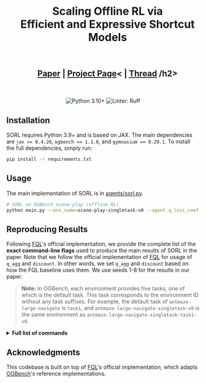 <div align="center">

<div id="user-content-toc" style="margin-bottom: 50px">
  <ul align="center" style="list-style: none;">
    <summary>
      <h1>Scaling Offline RL via <br> Efficient and Expressive Shortcut Models</h1>
      <br>
      <h2><a href="https://arxiv.org/abs/2505.22866">Paper</a> | <a href="https://nico-espinosadice.github.io/projects/sorl/">Project Page</a>< | <a href="https://x.com/nico_espinosa_d/status/1933209680609788170">Thread</a> /h2>
    </summary>
  </ul>
</div>

<img src="https://img.shields.io/badge/python-3.10+-blue.svg" alt="Python 3.10+">
<img src="https://img.shields.io/badge/linter-Ruff-blueviolet.svg" alt="Linter: Ruff">

</div>

## Installation

SORL requires Python 3.9+ and is based on JAX. The main dependencies are
`jax >= 0.4.26`, `ogbench == 1.1.0`, and `gymnasium == 0.29.1`.
To install the full dependencies, simply run:
```bash
pip install -r requirements.txt
```

## Usage

The main implementation of SORL is in [agents/sorl.py](agents/sorl.py). 
```bash
# SORL on OGBench scene-play (offline RL)
python main.py --env_name=scene-play-singletask-v0 --agent.q_loss_coefficient=100
```

## Reproducing Results

Following [FQL](https://github.com/seohongpark/fql)'s official implementation, we provide the complete list of the **exact command-line flags**
used to produce the main results of SORL in the paper. Note that we follow the official implementation of [FQL](https://github.com/seohongpark/fql) for usage of `q_agg` and `discount`. In other words, we set `q_agg` and `discount` based on how the FQL baseline uses them. We use seeds 1-8 for the results in our paper. 

> **Note:** In OGBench, each environment provides five tasks, one of which is the default task.
> This task corresponds to the environment ID without any task suffixes.
> For example, the default task of `antmaze-large-navigate` is `task1`,
> and `antmaze-large-navigate-singletask-v0` is the same environment as `antmaze-large-navigate-singletask-task1-v0`.

<details>
<summary><b>Full list of commands</b></summary>

#### SORL on state-based OGBench (default tasks)

```bash
# SORL on OGBench antmaze-large-navigate-singletask-v0 (=antmaze-large-navigate-singletask-task1-v0)
python main.py --env_name=antmaze-large-navigate-singletask-v0 --agent.q_agg=min --agent.q_loss_coefficient=500
# SORL on OGBench antmaze-giant-navigate-singletask-v0 (=antmaze-giant-navigate-singletask-task1-v0)
python main.py --env_name=antmaze-giant-navigate-singletask-v0 --agent.discount=0.995 --agent.q_agg=min --agent.q_loss_coef=500
# SORL on OGBench humanoidmaze-medium-navigate-singletask-v0 (=humanoidmaze-medium-navigate-singletask-task1-v0)
python main.py --env_name=humanoidmaze-medium-navigate-singletask-v0 --agent.discount=0.995 --agent.q_loss_coef=100
# SORL on OGBench humanoidmaze-large-navigate-singletask-v0 (=humanoidmaze-large-navigate-singletask-task1-v0)
python main.py --env_name=humanoidmaze-large-navigate-singletask-v0 --agent.discount=0.995 --agent.q_loss_coef=500
# SORL on OGBench antsoccer-arena-navigate-singletask-v0 (=antsoccer-arena-navigate-singletask-task4-v0)
python main.py --env_name=antsoccer-arena-navigate-singletask-v0 --agent.q_loss_coef=500
# SORL on OGBench cube-single-play-singletask-v0 (=cube-single-play-singletask-task2-v0)
python main.py --env_name=cube-single-play-singletask-v0 --agent.q_loss_coef=10
# SORL on OGBench cube-double-play-singletask-v0 (=cube-double-play-singletask-task2-v0)
python main.py --env_name=cube-double-play-singletask-v0 --agent.q_loss_coef=50
# SORL on OGBench scene-play-singletask-v0 (=scene-play-singletask-task2-v0)
python main.py --env_name=scene-play-singletask-v0 --agent.q_loss_coef=100
```

#### SORL on state-based OGBench (all tasks)

```bash
# SORL on OGBench antmaze-large-navigate-singletask-{task1, task2, task3, task4, task5}-v0 (default: task1)
python main.py --env_name=antmaze-large-navigate-singletask-task1-v0 --agent.q_agg=min --agent.q_loss_coef=500
python main.py --env_name=antmaze-large-navigate-singletask-task2-v0 --agent.q_agg=min --agent.q_loss_coef=500
python main.py --env_name=antmaze-large-navigate-singletask-task3-v0 --agent.q_agg=min --agent.q_loss_coef=500
python main.py --env_name=antmaze-large-navigate-singletask-task4-v0 --agent.q_agg=min --agent.q_loss_coef=500
python main.py --env_name=antmaze-large-navigate-singletask-task5-v0 --agent.q_agg=min --agent.q_loss_coef=500
# SORL on OGBench antmaze-giant-navigate-singletask-{task1, task2, task3, task4, task5}-v0 (default: task1)
python main.py --env_name=antmaze-giant-navigate-singletask-task1-v0 --agent.discount=0.995 --agent.q_agg=min --agent.q_loss_coef=500
python main.py --env_name=antmaze-giant-navigate-singletask-task2-v0 --agent.discount=0.995 --agent.q_agg=min --agent.q_loss_coef=500
python main.py --env_name=antmaze-giant-navigate-singletask-task3-v0 --agent.discount=0.995 --agent.q_agg=min --agent.q_loss_coef=500
python main.py --env_name=antmaze-giant-navigate-singletask-task4-v0 --agent.discount=0.995 --agent.q_agg=min --agent.q_loss_coef=500
python main.py --env_name=antmaze-giant-navigate-singletask-task5-v0 --agent.discount=0.995 --agent.q_agg=min --agent.q_loss_coef=500
# SORL on OGBench humanoidmaze-medium-navigate-singletask-{task1, task2, task3, task4, task5}-v0 (default: task1)
python main.py --env_name=humanoidmaze-medium-navigate-singletask-task1-v0 --agent.discount=0.995 --agent.q_loss_coef=100
python main.py --env_name=humanoidmaze-medium-navigate-singletask-task2-v0 --agent.discount=0.995 --agent.q_loss_coef=100
python main.py --env_name=humanoidmaze-medium-navigate-singletask-task3-v0 --agent.discount=0.995 --agent.q_loss_coef=100
python main.py --env_name=humanoidmaze-medium-navigate-singletask-task4-v0 --agent.discount=0.995 --agent.q_loss_coef=100
python main.py --env_name=humanoidmaze-medium-navigate-singletask-task5-v0 --agent.discount=0.995 --agent.q_loss_coef=100
# SORL on OGBench humanoidmaze-large-navigate-singletask-{task1, task2, task3, task4, task5}-v0 (default: task1)
python main.py --env_name=humanoidmaze-large-navigate-singletask-task1-v0 --agent.discount=0.995 --agent.q_loss_coef=500
python main.py --env_name=humanoidmaze-large-navigate-singletask-task2-v0 --agent.discount=0.995 --agent.q_loss_coef=500
python main.py --env_name=humanoidmaze-large-navigate-singletask-task3-v0 --agent.discount=0.995 --agent.q_loss_coef=500
python main.py --env_name=humanoidmaze-large-navigate-singletask-task4-v0 --agent.discount=0.995 --agent.q_loss_coef=500
python main.py --env_name=humanoidmaze-large-navigate-singletask-task5-v0 --agent.discount=0.995 --agent.q_loss_coef=500
# SORL on OGBench antsoccer-arena-navigate-singletask-{task1, task2, task3, task4, task5}-v0 (default: task4)
python main.py --env_name=antsoccer-arena-navigate-singletask-task1-v0 --agent.discount=0.995 --agent.q_loss_coef=500
python main.py --env_name=antsoccer-arena-navigate-singletask-task2-v0 --agent.discount=0.995 --agent.q_loss_coef=500
python main.py --env_name=antsoccer-arena-navigate-singletask-task3-v0 --agent.discount=0.995 --agent.q_loss_coef=500
python main.py --env_name=antsoccer-arena-navigate-singletask-task4-v0 --agent.discount=0.995 --agent.q_loss_coef=500
python main.py --env_name=antsoccer-arena-navigate-singletask-task5-v0 --agent.discount=0.995 --agent.q_loss_coef=500
# SORL on OGBench cube-single-play-singletask-{task1, task2, task3, task4, task5}-v0 (default: task2)
python main.py --env_name=cube-single-play-singletask-task1-v0 --agent.q_loss_coef=10
python main.py --env_name=cube-single-play-singletask-task2-v0 --agent.q_loss_coef=10
python main.py --env_name=cube-single-play-singletask-task3-v0 --agent.q_loss_coef=10
python main.py --env_name=cube-single-play-singletask-task4-v0 --agent.q_loss_coef=10
python main.py --env_name=cube-single-play-singletask-task5-v0 --agent.q_loss_coef=10
# SORL on OGBench cube-double-play-singletask-{task1, task2, task3, task4, task5}-v0 (default: task2)
python main.py --env_name=cube-double-play-singletask-task1-v0 --agent.q_loss_coef=50
python main.py --env_name=cube-double-play-singletask-task2-v0 --agent.q_loss_coef=50
python main.py --env_name=cube-double-play-singletask-task3-v0 --agent.q_loss_coef=50
python main.py --env_name=cube-double-play-singletask-task4-v0 --agent.q_loss_coef=50
python main.py --env_name=cube-double-play-singletask-task5-v0 --agent.q_loss_coef=50
# SORL on OGBench scene-play-singletask-{task1, task2, task3, task4, task5}-v0 (default: task2)
python main.py --env_name=scene-play-singletask-task1-v0 --agent.q_loss_coef=100
python main.py --env_name=scene-play-singletask-task2-v0 --agent.q_loss_coef=100
python main.py --env_name=scene-play-singletask-task3-v0 --agent.q_loss_coef=100
python main.py --env_name=scene-play-singletask-task4-v0 --agent.q_loss_coef=100
python main.py --env_name=scene-play-singletask-task5-v0 --agent.q_loss_coef=100
```

</details>


## Acknowledgments

This codebase is built on top of [FQL](https://github.com/seohongpark/fql)'s official implementation, which adapts [OGBench](https://github.com/seohongpark/ogbench)'s reference implementations.

<!-- ## Citation
```bibtex
@misc{,
      title={}, 
      author={},
      year={},
      eprint={},
      archivePrefix={},
      primaryClass={}
}
``` -->
